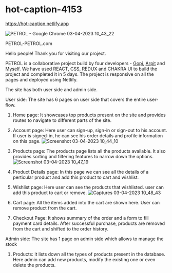# hot-caption-4153

https://hot-caption.netlify.app

![PETROL - Google Chrome 03-04-2023 10_43_22](https://user-images.githubusercontent.com/110247476/229423774-8be01bf0-2bc8-4586-a7bc-785d76bdba85.png)


PETROL-PETROL.com

Hello people! Thank you for visiting our project. 

PETROL is a collaborative project build by four developers - [Gopi](https://github.com/ErGopiVishwakarma), [Arpit](https://github.com/arpit10saluja)
and [Myself](https://github.com/Sudip-C). We have used REACT, CSS, REDUX and CHAKRA UI to build the project and completed it in 5 days.
The project is responsive on all the pages and deployed using Netlify.

The site has both user side and admin side.

User side: The site has 6 pages on user side that covers the entire user-flow.

1.	Home page: It showcases top products present on the site and provides routes to navigate to different parts of the site.
2.	Account page: Here user can sign-up, sign-in or sign-out to his account. If user is signed-in, he can see his order details and profile information on this      page.
![Screenshot 03-04-2023 10_44_10](https://user-images.githubusercontent.com/110247476/229859963-84c7f054-abbb-4643-bef7-0638df77f8e6.png)

3.	Products page: The products page lists all the products available. It also provides sorting and filtering features to narrow down the options.
![Screenshot 03-04-2023 10_47_19](https://user-images.githubusercontent.com/110247476/229423982-f9c1794d-aa6f-4b73-a96e-301a00796f36.png)

4.  Product Details page: In this page we can see all the details of a perticular product and add this product to cart and wishlist.
5.  Wishlist page: Here user can see the products that wishlisted. user can add this product to cart or remove.
	![Captures 03-04-2023 10_48_43](https://user-images.githubusercontent.com/110247476/229423888-6197684b-df09-461c-9c15-c35e828d3f2c.png)
4.  Cart page: All the items added into the cart are shown here. User can remove product from the cart.


5.	Checkout Page: It shows summary of the order and a form to fill payment card details. After successful purchase, products are removed from the cart and shifted to the order history.

Admin side: The site has 1 page on admin side which allows to manage the stock  
1.	Products: It lists down all the types of products present in the database. Here admin can add new products, modify the existing one or even delete the products.
